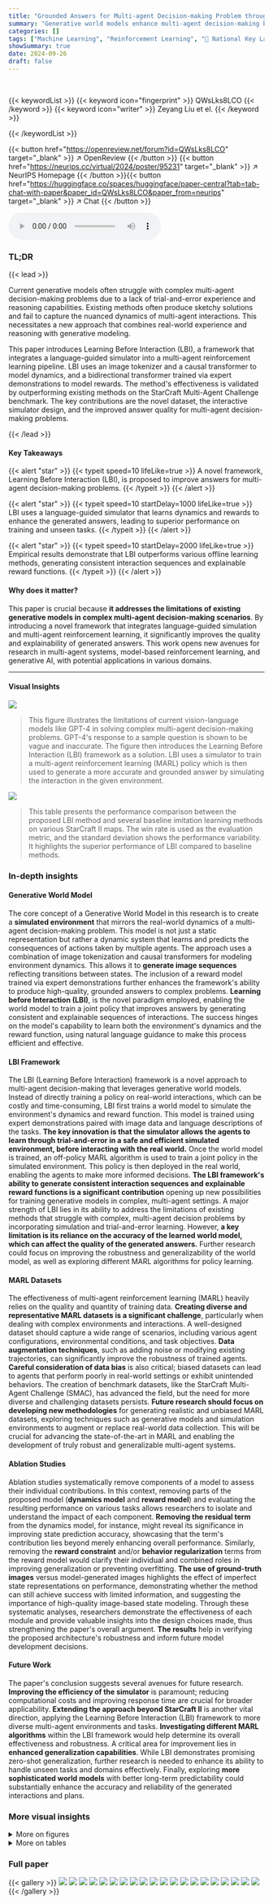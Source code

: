 ```yaml
---
title: "Grounded Answers for Multi-agent Decision-making Problem through Generative World Model"
summary: "Generative world models enhance multi-agent decision-making by simulating trial-and-error learning, improving answer accuracy and explainability."
categories: []
tags: ["Machine Learning", "Reinforcement Learning", "🏢 National Key Laboratory of Human-Machine Hybrid Augmented Intelligence",]
showSummary: true
date: 2024-09-26
draft: false
---
```


<br>

{{< keywordList >}}
{{< keyword icon="fingerprint" >}} QWsLks8LCO {{< /keyword >}}
{{< keyword icon="writer" >}} Zeyang Liu et el. {{< /keyword >}}
 
{{< /keywordList >}}

{{< button href="https://openreview.net/forum?id=QWsLks8LCO" target="_blank" >}}
↗ OpenReview
{{< /button >}}
{{< button href="https://neurips.cc/virtual/2024/poster/95231" target="_blank" >}}
↗ NeurIPS Homepage
{{< /button >}}{{< button href="https://huggingface.co/spaces/huggingface/paper-central?tab=tab-chat-with-paper&paper_id=QWsLks8LCO&paper_from=neurips" target="_blank" >}}
↗ Chat
{{< /button >}}



<audio controls>
    <source src="https://ai-paper-reviewer.com/QWsLks8LCO/podcast.wav" type="audio/wav">
    Your browser does not support the audio element.
</audio>


### TL;DR


{{< lead >}}

Current generative models often struggle with complex multi-agent decision-making problems due to a lack of trial-and-error experience and reasoning capabilities.  Existing methods often produce sketchy solutions and fail to capture the nuanced dynamics of multi-agent interactions. This necessitates a new approach that combines real-world experience and reasoning with generative modeling.

This paper introduces Learning Before Interaction (LBI), a framework that integrates a language-guided simulator into a multi-agent reinforcement learning pipeline.  LBI uses an image tokenizer and a causal transformer to model dynamics, and a bidirectional transformer trained via expert demonstrations to model rewards.  The method's effectiveness is validated by outperforming existing methods on the StarCraft Multi-Agent Challenge benchmark. The key contributions are the novel dataset, the interactive simulator design, and the improved answer quality for multi-agent decision-making problems.

{{< /lead >}}


#### Key Takeaways

{{< alert "star" >}}
{{< typeit speed=10 lifeLike=true >}} A novel framework, Learning Before Interaction (LBI), is proposed to improve answers for multi-agent decision-making problems. {{< /typeit >}}
{{< /alert >}}

{{< alert "star" >}}
{{< typeit speed=10 startDelay=1000 lifeLike=true >}} LBI uses a language-guided simulator that learns dynamics and rewards to enhance the generated answers, leading to superior performance on training and unseen tasks. {{< /typeit >}}
{{< /alert >}}

{{< alert "star" >}}
{{< typeit speed=10 startDelay=2000 lifeLike=true >}} Empirical results demonstrate that LBI outperforms various offline learning methods, generating consistent interaction sequences and explainable reward functions. {{< /typeit >}}
{{< /alert >}}

#### Why does it matter?
This paper is crucial because **it addresses the limitations of existing generative models in complex multi-agent decision-making scenarios**. By introducing a novel framework that integrates language-guided simulation and multi-agent reinforcement learning, it significantly improves the quality and explainability of generated answers. This work opens new avenues for research in multi-agent systems, model-based reinforcement learning, and generative AI, with potential applications in various domains.

------
#### Visual Insights



![](https://ai-paper-reviewer.com/QWsLks8LCO/figures_1_1.jpg)

> This figure illustrates the limitations of current vision-language models like GPT-4 in solving complex multi-agent decision-making problems.  GPT-4's response to a sample question is shown to be vague and inaccurate.  The figure then introduces the Learning Before Interaction (LBI) framework as a solution. LBI uses a simulator to train a multi-agent reinforcement learning (MARL) policy which is then used to generate a more accurate and grounded answer by simulating the interaction in the given environment.





![](https://ai-paper-reviewer.com/QWsLks8LCO/tables_7_1.jpg)

> This table presents the performance comparison between the proposed LBI method and several baseline imitation learning methods on various StarCraft II maps. The win rate is used as the evaluation metric, and the standard deviation shows the performance variability.  It highlights the superior performance of LBI compared to baseline methods.





### In-depth insights


#### Generative World Model
The core concept of a Generative World Model in this research is to create a **simulated environment** that mirrors the real-world dynamics of a multi-agent decision-making problem.  This model is not just a static representation but rather a dynamic system that learns and predicts the consequences of actions taken by multiple agents.  The approach uses a combination of image tokenization and causal transformers for modeling environment dynamics. This allows it to **generate image sequences** reflecting transitions between states. The inclusion of a reward model trained via expert demonstrations further enhances the framework's ability to produce high-quality, grounded answers to complex problems.  **Learning before Interaction (LBI)**, is the novel paradigm employed, enabling the world model to train a joint policy that improves answers by generating consistent and explainable sequences of interactions. The success hinges on the model's capability to learn both the environment's dynamics and the reward function, using natural language guidance to make this process efficient and effective.

#### LBI Framework
The LBI (Learning Before Interaction) framework is a novel approach to multi-agent decision-making that leverages generative world models.  Instead of directly training a policy on real-world interactions, which can be costly and time-consuming, LBI first trains a world model to simulate the environment's dynamics and reward function. This model is trained using expert demonstrations paired with image data and language descriptions of the tasks.  **The key innovation is that the simulator allows the agents to learn through trial-and-error in a safe and efficient simulated environment, before interacting with the real world.**  Once the world model is trained, an off-policy MARL algorithm is used to train a joint policy in the simulated environment.  This policy is then deployed in the real world, enabling the agents to make more informed decisions. **The LBI framework's ability to generate consistent interaction sequences and explainable reward functions is a significant contribution** opening up new possibilities for training generative models in complex, multi-agent settings.  A major strength of LBI lies in its ability to address the limitations of existing methods that struggle with complex, multi-agent decision problems by incorporating simulation and trial-and-error learning. However,  **a key limitation is its reliance on the accuracy of the learned world model, which can affect the quality of the generated answers.**  Further research could focus on improving the robustness and generalizability of the world model, as well as exploring different MARL algorithms for policy learning.

#### MARL Datasets
The effectiveness of multi-agent reinforcement learning (MARL) heavily relies on the quality and quantity of training data.  **Creating diverse and representative MARL datasets is a significant challenge**, particularly when dealing with complex environments and interactions.  A well-designed dataset should capture a wide range of scenarios, including various agent configurations, environmental conditions, and task objectives.  **Data augmentation techniques**, such as adding noise or modifying existing trajectories, can significantly improve the robustness of trained agents. **Careful consideration of data bias** is also critical; biased datasets can lead to agents that perform poorly in real-world settings or exhibit unintended behaviors. The creation of benchmark datasets, like the StarCraft Multi-Agent Challenge (SMAC), has advanced the field, but the need for more diverse and challenging datasets persists. **Future research should focus on developing new methodologies** for generating realistic and unbiased MARL datasets, exploring techniques such as generative models and simulation environments to augment or replace real-world data collection.  This will be crucial for advancing the state-of-the-art in MARL and enabling the development of truly robust and generalizable multi-agent systems.

#### Ablation Studies
Ablation studies systematically remove components of a model to assess their individual contributions.  In this context, removing parts of the proposed model (**dynamics model** and **reward model**) and evaluating the resulting performance on various tasks allows researchers to isolate and understand the impact of each component. **Removing the residual term** from the dynamics model, for instance, might reveal its significance in improving state prediction accuracy, showcasing that the term's contribution lies beyond merely enhancing overall performance.  Similarly, removing the **reward constraint** and/or **behavior regularization** terms from the reward model would clarify their individual and combined roles in improving generalization or preventing overfitting. **The use of ground-truth images** versus model-generated images highlights the effect of imperfect state representations on performance, demonstrating whether the method can still achieve success with limited information, and suggesting the importance of high-quality image-based state modeling.  Through these systematic analyses, researchers demonstrate the effectiveness of each module and provide valuable insights into the design choices made, thus strengthening the paper's overall argument.  **The results** help in verifying the proposed architecture's robustness and inform future model development decisions.

#### Future Work
The paper's conclusion suggests several avenues for future research.  **Improving the efficiency of the simulator** is paramount; reducing computational costs and improving response time are crucial for broader applicability.  **Extending the approach beyond StarCraft II** is another vital direction, applying the Learning Before Interaction (LBI) framework to more diverse multi-agent environments and tasks.  **Investigating different MARL algorithms** within the LBI framework would help determine its overall effectiveness and robustness.  A critical area for improvement lies in **enhanced generalization capabilities**. While LBI demonstrates promising zero-shot generalization, further research is needed to enhance its ability to handle unseen tasks and domains effectively.  Finally, exploring **more sophisticated world models** with better long-term predictability could substantially enhance the accuracy and reliability of the generated interactions and plans.


### More visual insights

<details>
<summary>More on figures
</summary>


![](https://ai-paper-reviewer.com/QWsLks8LCO/figures_3_1.jpg)

> This figure illustrates the process of creating the VisionSMAC dataset and training the Vector Quantized Variational Autoencoder (VQ-VAE).  State-based trajectories from the SMAC benchmark are first parsed to generate images and task descriptions using a parser. These images and descriptions, along with the original state-based trajectories, then serve as the input for VQ-VAE training, which learns to encode images into discrete tokens.


![](https://ai-paper-reviewer.com/QWsLks8LCO/figures_4_1.jpg)

> This figure shows a detailed overview of the Learning Before Interaction (LBI) framework. It begins with reward-free data collection, where the dynamics model is trained using language and image tokenizers to predict the next state and action.  A language-guided reward labeling step then uses a reward model to infer rewards based on expert trajectories. These reward-free and reward-labeled trajectories are used to train the policy model via behavior-regularized reinforcement learning. The process involves an inner-loop policy used to generate data for reward model training and an interaction with an external environment to update the policy.


![](https://ai-paper-reviewer.com/QWsLks8LCO/figures_9_1.jpg)

> This figure visualizes the predictions of the dynamics and reward models. The top three rows show image sequences generated by the dynamics model for three different maps (MMM2, 3s_vs_5z, and 5m_vs_6m). The bottom row focuses on a specific scenario from the 5m_vs_6m map, highlighting the learned reward function for Agent 1 at a critical juncture where the agent has low health.  The bar charts represent learned vs. game rewards for Agent 1's actions (no-operation, stopping, moving in cardinal directions, and selecting an enemy to attack). The figure showcases the model's ability to generate long-horizon, consistent trajectories and provide explainable reward functions for various situations.


![](https://ai-paper-reviewer.com/QWsLks8LCO/figures_18_1.jpg)

> This figure illustrates the process of creating the VisionSMAC dataset and training the VQ-VAE.  The VisionSMAC dataset is created by converting state-based trajectories from the StarCraft Multi-Agent Challenge (SMAC) benchmark into images and language descriptions using a parser.  The VQ-VAE is then trained on these images to generate discrete representations of each frame. These discrete representations are later used in the interactive simulator.  The image shows the pipeline including the state-based trajectory data, a parser converting these into images and task descriptions, and the VQ-VAE training.


![](https://ai-paper-reviewer.com/QWsLks8LCO/figures_18_2.jpg)

> This figure illustrates the Learning Before Interaction (LBI) framework.  It shows the process of reward-free data collection using an off-policy MARL algorithm to collect trajectories, followed by language-guided reward labeling using a reward model. The policy model is then updated using a behavior-regularized RL approach, improving the policy in the simulator environment.  The final output is an image sequence generated by the interaction of the dynamics model and the converged policy.


![](https://ai-paper-reviewer.com/QWsLks8LCO/figures_21_1.jpg)

> This figure shows the overall architecture of the Learning Before Interaction (LBI) framework.  It details the three main stages: reward-free data collection, language-guided reward labeling, and policy model update. The reward-free data collection stage uses a randomly initialized off-policy MARL algorithm to collect trajectories from the dynamics model. These trajectories are then used in the language-guided reward labeling stage, where the reward model assigns rewards to state-action pairs based on the trajectories and task descriptions.  Finally, the policy model is updated using a behavior-regularized RL algorithm. This figure provides a high-level overview of the entire LBI process.


![](https://ai-paper-reviewer.com/QWsLks8LCO/figures_22_1.jpg)

> This figure shows the overview of the proposed Learning before Interaction (LBI) framework.  It illustrates the three main stages: reward-free data collection, language-guided reward labeling, and policy updates.  The reward-free data collection uses a randomly initialized off-policy MARL algorithm to generate reward-free trajectories using the dynamics model. The language-guided reward labeling uses the reward model to assign rewards to these trajectories using the task description. Finally, the policy model is updated using behavior-regularized RL, combining the reward-free trajectories and the language-guided rewards. The LBI framework aims to leverage a generative world model (consisting of a dynamics and a reward model) for improved multi-agent decision making.


</details>




<details>
<summary>More on tables
</summary>


![](https://ai-paper-reviewer.com/QWsLks8LCO/tables_7_2.jpg)
> This table presents a comparison of the test return and standard deviations achieved by the proposed Learning Before Interaction (LBI) method and several existing offline reinforcement learning methods, including BCQ-MA, CQL-MA, ICQ, OMAR, and OMIGA, across four different StarCraft II maps: 5m_vs_6m, 2c_vs_64zg, 6h_vs_8z, and corridor.  The results showcase LBI's superior performance in terms of average return compared to other methods on the selected maps.

![](https://ai-paper-reviewer.com/QWsLks8LCO/tables_8_1.jpg)
> This table presents the results of applying the LBI model and two baseline models (MADT and MA-TREX) on unseen tasks from the StarCraft Multi-Agent Challenge benchmark.  It demonstrates the zero-shot generalization capabilities of the LBI model, showing its ability to perform well on tasks not seen during training, unlike the baseline models.  The table displays the win rates (percentage of games won) and their standard deviations across different unseen scenarios, highlighting the superior performance of LBI.

![](https://ai-paper-reviewer.com/QWsLks8LCO/tables_8_2.jpg)
> This table presents the ablation study of the dynamics model. It shows the prediction error and return (average return across all training maps) for different configurations of the dynamics model:   - LBI: The complete dynamics model. - LBI-GTI: Using ground truth images for state prediction. - LBI-wo-RT: Removing the residual term in the dynamics model. - LBI-wo-IR: Removing the image reference in the dynamics model. - LBI-wo-RT&IR: Removing both the residual term and image reference in the dynamics model.  The results show the impact of each component on the model's performance.

![](https://ai-paper-reviewer.com/QWsLks8LCO/tables_8_3.jpg)
> This table presents the ablation study results on the reward model. It shows the impact of removing the reward constraint (wo-RC), the behavior regularization (wo-BR), and using ground-truth rewards (w-GTR) on the model's performance.  The results are broken down by return on training and unseen tasks, allowing for an analysis of how each component contributes to the overall performance. The table helps to determine the importance of each component in the model's design and effectiveness.

![](https://ai-paper-reviewer.com/QWsLks8LCO/tables_17_1.jpg)
> This table shows the distribution of returns obtained during the training phase across ten different maps in the StarCraft Multi-Agent Challenge (SMAC) benchmark.  Each map presents a unique set of challenges for the multi-agent system, resulting in varying levels of success. The average return across all ten maps was 19.64 ± 1.63. This information provides insight into the difficulty and variability of the training environment.

![](https://ai-paper-reviewer.com/QWsLks8LCO/tables_20_1.jpg)
> This table compares the test win rates and standard deviations of the proposed LBI method against several other imitation learning methods across various StarCraft II maps.  It shows LBI's performance in comparison to baselines, highlighting the method's effectiveness in multi-agent decision-making tasks.

![](https://ai-paper-reviewer.com/QWsLks8LCO/tables_20_2.jpg)
> This table presents the test win rates and standard deviations achieved by the proposed Learning Before Interaction (LBI) method and several imitation learning baselines across various StarCraft Multi-Agent Challenge (SMAC) maps.  The results demonstrate LBI's superior performance compared to the baseline methods.  The maps represent different complexities and scenarios in the SMAC benchmark.

![](https://ai-paper-reviewer.com/QWsLks8LCO/tables_21_1.jpg)
> This table presents the test win rates and standard deviations achieved by the proposed Learning Before Interaction (LBI) method and several imitation learning baselines across multiple StarCraft II maps.  It compares the performance of LBI against methods such as Behavior Cloning (BC), Multi-Agent Adversarial Inverse Reinforcement Learning (MA-AIRL), Multi-Agent Decision Transformer (MADT), Multi-Agent TREX (MA-TREX), and Multi-Agent Preference-based Return Transformer (MAPT). The results show LBI's significantly higher win rates and better performance in most scenarios.

</details>




### Full paper

{{< gallery >}}
<img src="https://ai-paper-reviewer.com/QWsLks8LCO/1.png" class="grid-w50 md:grid-w33 xl:grid-w25" />
<img src="https://ai-paper-reviewer.com/QWsLks8LCO/2.png" class="grid-w50 md:grid-w33 xl:grid-w25" />
<img src="https://ai-paper-reviewer.com/QWsLks8LCO/3.png" class="grid-w50 md:grid-w33 xl:grid-w25" />
<img src="https://ai-paper-reviewer.com/QWsLks8LCO/4.png" class="grid-w50 md:grid-w33 xl:grid-w25" />
<img src="https://ai-paper-reviewer.com/QWsLks8LCO/5.png" class="grid-w50 md:grid-w33 xl:grid-w25" />
<img src="https://ai-paper-reviewer.com/QWsLks8LCO/6.png" class="grid-w50 md:grid-w33 xl:grid-w25" />
<img src="https://ai-paper-reviewer.com/QWsLks8LCO/7.png" class="grid-w50 md:grid-w33 xl:grid-w25" />
<img src="https://ai-paper-reviewer.com/QWsLks8LCO/8.png" class="grid-w50 md:grid-w33 xl:grid-w25" />
<img src="https://ai-paper-reviewer.com/QWsLks8LCO/9.png" class="grid-w50 md:grid-w33 xl:grid-w25" />
<img src="https://ai-paper-reviewer.com/QWsLks8LCO/10.png" class="grid-w50 md:grid-w33 xl:grid-w25" />
<img src="https://ai-paper-reviewer.com/QWsLks8LCO/11.png" class="grid-w50 md:grid-w33 xl:grid-w25" />
<img src="https://ai-paper-reviewer.com/QWsLks8LCO/12.png" class="grid-w50 md:grid-w33 xl:grid-w25" />
<img src="https://ai-paper-reviewer.com/QWsLks8LCO/13.png" class="grid-w50 md:grid-w33 xl:grid-w25" />
<img src="https://ai-paper-reviewer.com/QWsLks8LCO/14.png" class="grid-w50 md:grid-w33 xl:grid-w25" />
<img src="https://ai-paper-reviewer.com/QWsLks8LCO/15.png" class="grid-w50 md:grid-w33 xl:grid-w25" />
<img src="https://ai-paper-reviewer.com/QWsLks8LCO/16.png" class="grid-w50 md:grid-w33 xl:grid-w25" />
<img src="https://ai-paper-reviewer.com/QWsLks8LCO/17.png" class="grid-w50 md:grid-w33 xl:grid-w25" />
<img src="https://ai-paper-reviewer.com/QWsLks8LCO/18.png" class="grid-w50 md:grid-w33 xl:grid-w25" />
<img src="https://ai-paper-reviewer.com/QWsLks8LCO/19.png" class="grid-w50 md:grid-w33 xl:grid-w25" />
<img src="https://ai-paper-reviewer.com/QWsLks8LCO/20.png" class="grid-w50 md:grid-w33 xl:grid-w25" />
{{< /gallery >}}